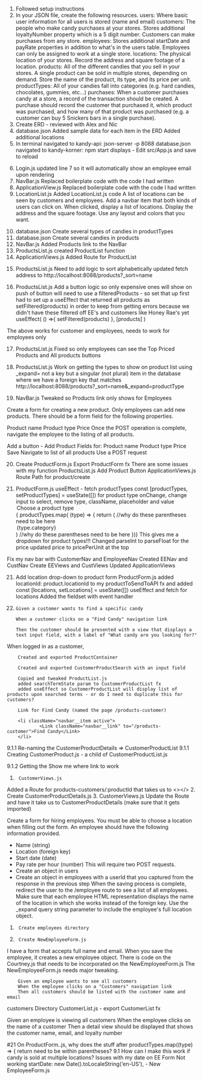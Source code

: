 1.  Followed setup instructions
2.  In your JSON file, create the following resources.
        users: Where basic user information for all users is stored (name and email)
        customers: The people who make candy purchases at your stores. Stores additional loyaltyNumber property which is a 5 digit number. Customers can make purchases from any store.
        employees: Stores additional startDate and payRate properties in addition to what's in the users table. Employees can only be assigned to work at a single store.
        locations: The physical location of your stores. Record the address and square footage of a location.
        products: All of the different candies that you sell in your stores. A single product can be sold in multiple stores, depending on demand. Store the name of the product, its type, and its price per unit.
        productTypes: All of your candies fall into categories (e.g. hard candies, chocolates, gummies, etc...)
        purchases: When a customer purchases candy at a store, a record of the transaction should be created. A purchase should record the customer that purchased it, which product was purchased, and how many of that product was purchased (e.g. a customer can buy 5 Snickers bars in a single purchase).
3.  Create ERD - reviewed with Alex and Nic
4.  database.json
        Added sample data for each item in the ERD
        Added additional locations
5.  In terminal
        navigated to kandy-api: json-server -p 8088 database.json
        navigated to kandy-korner: npm start
            displays - Edit src/App.js and save to reload
<!-- My initialization did not give boilerplate code -->
6.  Login.js
        updated line 7 so it will automatically show an employee email upon rendering
7.  NavBar.js
        Replaced boilerplate code with the code I had written
8.  ApplicationView.js
        Replaced boilerplate code with the code I had written
9.  LocationList.js
        Added LocationList.js code
        A list of locations can be seen by customers and employees.
        Add a navbar item that both kinds of users can click on.
        When clicked, display a list of locations. Display the address and the square footage. Use any layout and colors that you want.
<!-- Works for both employees and customers -->
10. database.json
        Create several types of candies in productTypes
11. database.json
        Create several candies in products
12. NavBar.js
        Added Products link to the NavBar
13. ProductsList.js
        created ProductList function
14. ApplicationViews.js
        Added Route for ProductList
<!-- We can see a list of products upon clicking the link -->
15. ProductsList.js
        Need to add logic to sort alphabetically
                updated fetch address to http://localhost:8088/products?_sort=name
<!-- We can see a list of alphabetized products -->
16. ProductsList.js
        Add a button 
        logic so only expensive ones will show on push of button
        will need to use a filteredProducts - so set that up first
        had to set up a useEffect that returned all products as setFiltered(products) in order to keep from getting errors because we didn't have these filtered off EE's and customers like Honey Rae's yet
                useEffect(
                        () =>{
                                setFiltered(products)
                        },
                        [products]
                )
<!-- Works -->
The above works for customer and employees, needs to work for employees only
<!-- Works for customers and employees -->
17. ProductsList.js
        Fixed so only employees can see the Top Priced Products and All products buttons
<!-- Works for employees only now -->
18. ProductsList.js
        Work on getting the types to show on product list using _expand=
        not a key but a singular (not plural) item in the database where we have a foreign key that matches
        http://localhost:8088/products?_sort=name&_expand=productType
<!-- Works for customers and employees -->
19. NavBar.js 
        Tweaked so Products link only shows for Employees
<!-- Products link only shows for employees now -->

Create a form for creating a new product. Only employees can add new products. There should be a form field for the following properties.

Product name
Product type
Price
Once the POST operation is complete, navigate the employee to the listing of all products.

Add a button - Add Product
        Fields for:
                Product name
                Product type
                Price
        Save
        Navigate to list of all products
Use a POST request

20. Create ProductForm.js
        Export ProductForm fx 
        There are some issues with my function
ProductsList.js
        Add Product Button
ApplicationViews.js
        Route Path for product/create        
<!-- Saves a new candy without a locationId -->
21. ProductForm.js
        useEffect - fetch productTypes
            const [productTypes, setProductTypes] = useState([])
        for product type onChange, change input to select, remove type, className, placeholder and value
        <option key={0}>Choose a product type</option>
                        {
                            productTypes.map(
                                (type) => {
                                    return ( //why do these parentheses need to be here
                                <option key={type.id} value={type.id}>
                                    {type.category}
                                </option>
                            ) //why do these parentheses need to be here
                        })}
        This gives me a dropdown for product types!!!
        Changed parseInt to parseFloat for the price
        updated price to pricePerUnit at the top
<!-- It works!!! -->
Fix my nav bar with CustomerNav and EmployeeNav
        Created EENav and CustNav
        Create EEViews and CustViews
        Updated ApplicationViews
<!-- It works!!! -->
21. Add location drop-down to product form
ProductForm.js
        added locationId: product.locationId to my productToSendToAPI fx and 
        added
                const [locations, setLocations] = useState([])
                useEffect and fetch for locations
        Added the fieldset with event handler
<!-- It works! -->
22.     Given a customer wants to find a specific candy

        When a customer clicks on a "Find Candy" navigation link

        Then the customer should be presented with a view that displays a text input field, with a label of "What candy are you looking for?"

When logged in as a customer, 
<!-- CustomerProductContainer.js -->
        Created and exported ProductContainer
<!-- CustomerProductSearch.js -->
        Created and exported CustomerProductSearch with an input field
<!-- CustomerProductList.js -->
        Copied and tweaked ProductList.js
        added searchTermState param to CustomerProductList fx
        added useEffect so CustomerProductList will display list of products upon searched terms - or do I need to duplicate this for customers?
<!-- CustomerViews.js -->
        Link for Find Candy (named the page /products-customer)
<!-- CustomerNav.js -->
        <li className="navbar__item active">
                <Link className="navbar__link" to="/products-customer">Find Candy</Link>
        </li>       
<!-- It works! -->
9.1.1   Re-naming the CustomerProductDetails => CustomerProductList
9.1.1   Creating CustomerProduct.js - a child of CustomerProductList.js
<!-- It works! -->
9.1.2   Getting the Show me where link to work
1.      CustomerViews.js
Added a Route for products-customers/:productId that takes us to <></>
2.      Create CustomerProductDetails.js
3.      CustomerViews.js
Update the Route and have it take us to CustomerProductDetails (make sure that it gets imported)
<!-- It works!!! BUT none of my candies are sold at multiple stores -->
<!-- 2-9-11 Kandy Korner Employees -->
Create a form for hiring employees. You must be able to choose a location when filling out the form. An employee should have the following information provided.
- Name (string)
- Location (foreign key)
- Start date (date)
- Pay rate per hour (number)
This will require two POST requests.
- Create an object in users
- Create an object in employees with a userId that you captured from the response in the previous step
When the saving process is complete, redirect the user to the /employee route to see a list of all employees.
Make sure that each employee HTML representation displays the name of the location in which she works instead of the foreign key. Use the _expand query string parameter to include the employee's full location object.
1.      Create employees directory
2.      Create NewEmployeeForm.js
<!-- 4/10/2022 -->
I have a form that accepts full name and email. When you save the employee, it creates a new employee object. 
There is code on the Courtney.js that needs to be incorporated on the NewEmployeeForm.js
The NewEmployeeForm.js needs major tweaking. 
<!-- It works!! -->

<!-- 2-12-1 Kandy Korner Customers -->
        Given an employee wants to see all customers
        When the employee clicks on a "Customers" navigation link
        Then all customers should be listed with the customer name and email
customers Directory
CustomerList.js - export CustomerList fx

<!-- 2-12-2 Kandy Korner Customers -->
Given an employee is viewing all customers
When the employee clicks on the name of a customer
Then a detail view should be displayed that shows the customer name, email, and loyalty number




<!-- QUESTIONS -->
#21     On ProductForm..js, why does the stuff after productTypes.map((type) => { return need to be within parentheses?
9.1     How can I make this work if candy is sold at multiple locations?
Issues with my date on EE Form
Not working        startDate: new Date().toLocaleString('en-US'), - New EmployeeForm.js

<!-- NOTES -->

